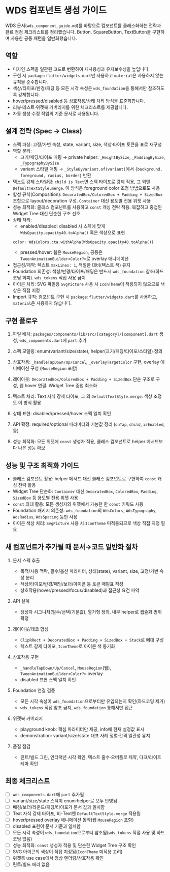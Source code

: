 # WDS 컴포넌트 생성 가이드

WDS 문서(`wds_component_guide.md`)를 바탕으로 컴포넌트를 클래스화하는 전략과 완료 점검 체크리스트를 정리했습니다. Button, SquareButton, TextButton을 구현하며 사용한 공통 패턴을 일반화했습니다.

## 역할

- 디자인 스펙을 일관된 코드로 변환하여 재사용성과 유지보수성을 높입니다.
- 구현 시 `package:flutter/widgets.dart`만 사용하고 `material`은 사용하지 않는 규칙을 준수합니다.
- 색상/타이포/반경/패딩 등 모든 시각 속성은 `wds_foundation`을 통해서만 참조하도록 강제합니다.
- hover/pressed/disabled 등 상호작용/상태 처리 방식을 표준화합니다.
- 리뷰·테스트·위젯북 커버리지를 위한 체크리스트를 제공합니다.
- 자동 생성·수정 작업의 기준 문서로 사용됩니다.

## 설계 전략 (Spec → Class)

- 스펙 파싱: 고정/가변 속성, state, variant, size, 색상·타이포 토큰을 표로 재구성
- 역할 분리:
  - 크기/패딩/타이포 매핑 → private helper: `_HeightBySize`, `_PaddingBySize`, `_TypographyBySize`
  - variant 스타일 매핑 → `_StyleByVariant.of(variant)`에서 `{background, foreground, radius, border}` 반환
- 텍스트 강제 스타일링: `child is Text`면 스펙 타이포로 강제 적용, 그 외엔 `DefaultTextStyle.merge`. 이 방식은 foreground color 조정 방법으로도 사용
- 합성 규칙(Composition): `DecoratedBox/ColoredBox + Padding + SizedBox` 조합으로 layout/decoration 구성. `Container` 대신 용도별 전용 위젯 사용
- 성능 최적화: 클래스 컴포넌트를 사용하고 `const` 캐싱 전략 적용. 복잡하고 중첩된 Widget Tree 대신 단순한 구조 선호
- 상태 처리:
  - enabled/disabled: disabled 시 스펙에 맞게 `WdsOpacity.opacity40.toAlpha()` 혹은 색상으로 표현
  ~~~ dart
  color: WdsColors.cta.withAlpha(WdsOpacity.opacity40.toAlpha())
  ~~~
  - pressed/hover: 웹은 `MouseRegion`, 공통은 `TweenAnimationBuilder<Color?>`로 overlay 애니메이션
- 접근성/제약: 텍스트 `maxLines: 1`, 적절한 대비(텍스트 색) 유지
- Foundation 의존성: 색상/반경/타이포/패딩은 반드시 `wds_foundation` 참조(하드코딩 회피). `wds_tokens` 직접 사용 금지
- 아이콘 처리: SVG 파일용 `SvgPicture` 사용 시 `IconTheme`이 적용되지 않으므로 색상은 직접 지정
- Import 규칙: 컴포넌트 구현 시 `package:flutter/widgets.dart`를 사용하고, `material`은 사용하지 않습니다.

## 구현 플로우

1) 파일 배치: `packages/components/lib/src/[category]/[component].dart` 생성, `wds_components.dart`에 `part` 추가

2) 스펙 모델링: enum(variant/size/state), helper(크기/패딩/타이포/스타일) 정의

3) 상호작용: `_handleTapDown/Up/Cancel`, `_overlayTargetColor` 구현, overlay 애니메이션 구성 (`MouseRegion` 포함)

4) 레이아웃: `DecoratedBox/ColoredBox + Padding + SizedBox` 단순 구조로 구성, 웹 hover 연결. Widget Tree 중첩 최소화

5) 텍스트 처리: Text 자식 강제 타이포, 그 외 `DefaultTextStyle.merge`. 색상 조정도 이 방식 활용

6) 상태 표현: disabled/pressed/hover 스펙 일치 확인

7) API 확정: required/optional 파라미터와 기본값 정리 (`onTap`, `child`, `isEnabled`, 등)

8) 성능 최적화: 모든 위젯에 `const` 생성자 적용, 클래스 컴포넌트로 helper 메서드보다 나은 성능 확보

## 성능 및 구조 최적화 가이드

- 클래스 컴포넌트 활용: helper 메서드 대신 클래스 컴포넌트로 구현하여 `const` 캐싱 전략 활용
- Widget Tree 단순화: `Container` 대신 `DecoratedBox`, `ColoredBox`, `Padding`, `SizedBox` 등 용도별 전용 위젯 사용
- `const` 최대 활용: 모든 생성자와 위젯에서 가능한 한 `const` 키워드 사용
- Foundation 패키지 의존성: `wds_foundation`의 `WdsColors`, `WdsTypography`, `WdsRadius`, `WdsSpacing` 등만 사용
- 아이콘 색상 처리: `SvgPicture` 사용 시 `IconTheme` 미적용되므로 색상 직접 지정 필요

## 새 컴포넌트가 추가될 때 문서→코드 일반화 절차

1. 문서 스펙 추출
   - 목적/사용 맥락, 필수/옵션 파라미터, 상태(state), variant, size, 고정/가변 속성 분리
   - 색상/타이포/반경/패딩/보더/아이콘 등 토큰 매핑표 작성
   - 상호작용(hover/pressed/focus/disabled)과 접근성 요건 파악

2. API 설계
   - 생성자 시그니처(필수/선택/기본값), 열거형 정의, 내부 helper로 캡슐화 범위 확정

3. 레이아웃/데코 합성
   - `ClipRRect + DecoratedBox + Padding + SizedBox + Stack`로 뼈대 구성
   - 텍스트 강제 타이포, `IconTheme`로 아이콘 색 동기화

4. 상호작용 구현
   - `_handleTapDown/Up/Cancel`, `MouseRegion`(웹), `TweenAnimationBuilder<Color?>` overlay
   - disabled 표현 스펙 일치 확인

5. Foundation 연결 검증
   - 모든 시각 속성이 `wds_foundation`으로부터만 유입되는지 확인(하드코딩 제거)
   - `wds_tokens` 직접 참조 금지, `wds_foundation` 통해서만 접근

6. 위젯북 커버리지
   - playground knob: 핵심 파라미터만 제공, info에 현재 설정값 표시
   - demonstration: variant/size/state 대표 사례 정렬·간격 일관성 유지

7. 품질 점검
   - 린트/빌드 그린, 인터랙션 시각 확인, 텍스트 줄수·오버플로 제약, 다크/라이트 테마 확인

## 최종 체크리스트

- [ ] `wds_components.dart`에 `part` 추가됨
- [ ] variant/size/state 스펙이 enum·helper로 모두 반영됨
- [ ] 배경/보더/라운드/패딩/타이포가 문서 값과 일치함
- [ ] Text 자식 강제 타이포, 비-Text엔 `DefaultTextStyle.merge` 적용됨
- [ ] hover/pressed overlay 애니메이션 동작(웹 `MouseRegion` 포함)
- [ ] disabled 표현이 문서 기준과 일치함
- [ ] 모든 시각 속성이 `wds_foundation`으로부터 참조됨(`wds_tokens` 직접 사용 및 하드코딩 없음)
- [ ] 성능 최적화: `const` 생성자 적용 및 단순한 Widget Tree 구조 확인
- [ ] SVG 아이콘의 색상이 직접 지정됨(`IconTheme` 미적용 고려)
- [ ] 위젯북 use case에서 정상 렌더링/상호작용 확인
- [ ] 린트/빌드 에러 없음